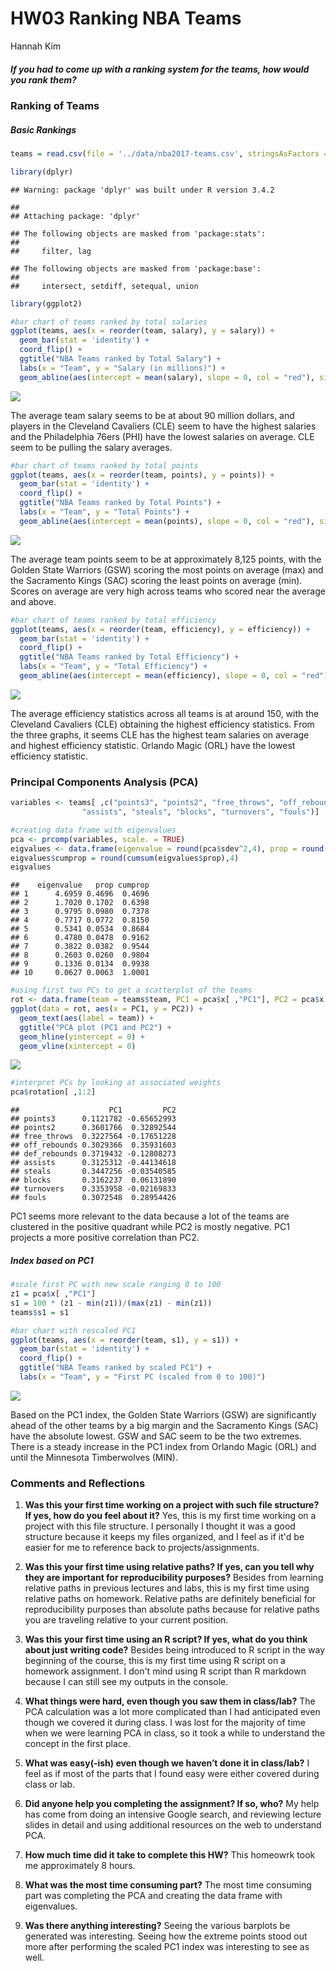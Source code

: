HW03 Ranking NBA Teams
================
Hannah Kim

##### If you had to come up with a ranking system for the teams, how would you rank them?

### Ranking of Teams

##### Basic Rankings

``` r
teams = read.csv(file = '../data/nba2017-teams.csv', stringsAsFactors = FALSE)

library(dplyr)
```

    ## Warning: package 'dplyr' was built under R version 3.4.2

    ## 
    ## Attaching package: 'dplyr'

    ## The following objects are masked from 'package:stats':
    ## 
    ##     filter, lag

    ## The following objects are masked from 'package:base':
    ## 
    ##     intersect, setdiff, setequal, union

``` r
library(ggplot2)

#bar chart of teams ranked by total salaries
ggplot(teams, aes(x = reorder(team, salary), y = salary)) +
  geom_bar(stat = 'identity') +
  coord_flip() +
  ggtitle("NBA Teams ranked by Total Salary") +
  labs(x = "Team", y = "Salary (in millions)") +
  geom_abline(aes(intercept = mean(salary), slope = 0, col = "red"), size = 2, alpha = 0.8)
```

![](hw03-hannah-kim_files/figure-markdown_github-ascii_identifiers/unnamed-chunk-1-1.png)

The average team salary seems to be at about 90 million dollars, and players in the Cleveland Cavaliers (CLE) seem to have the highest salaries and the Philadelphia 76ers (PHI) have the lowest salaries on average. CLE seem to be pulling the salary averages.

``` r
#bar chart of teams ranked by total points
ggplot(teams, aes(x = reorder(team, points), y = points)) +
  geom_bar(stat = 'identity') +
  coord_flip() +
  ggtitle("NBA Teams ranked by Total Points") +
  labs(x = "Team", y = "Total Points") +
  geom_abline(aes(intercept = mean(points), slope = 0, col = "red"), size = 2, alpha = 0.8)
```

![](hw03-hannah-kim_files/figure-markdown_github-ascii_identifiers/unnamed-chunk-2-1.png)

The average team points seem to be at approximately 8,125 points, with the Golden State Warriors (GSW) scoring the most points on average (max) and the Sacramento Kings (SAC) scoring the least points on average (min). Scores on average are very high across teams who scored near the average and above.

``` r
#bar chart of teams ranked by total efficiency
ggplot(teams, aes(x = reorder(team, efficiency), y = efficiency)) +
  geom_bar(stat = 'identity') +
  coord_flip() +
  ggtitle("NBA Teams ranked by Total Efficiency") +
  labs(x = "Team", y = "Total Efficiency") +
  geom_abline(aes(intercept = mean(efficiency), slope = 0, col = "red"), size = 2, alpha = 0.8)
```

![](hw03-hannah-kim_files/figure-markdown_github-ascii_identifiers/unnamed-chunk-3-1.png)

The average efficiency statistics across all teams is at around 150, with the Cleveland Cavaliers (CLE) obtaining the highest efficiency statistics. From the three graphs, it seems CLE has the highest team salaries on average and highest efficiency statistic. Orlando Magic (ORL) have the lowest efficiency statistic.

### Principal Components Analysis (PCA)

``` r
variables <- teams[ ,c("points3", "points2", "free_throws", "off_rebounds", "def_rebounds", 
                "assists", "steals", "blocks", "turnovers", "fouls")]

#creating data frame with eigenvalues
pca <- prcomp(variables, scale. = TRUE)
eigvalues <- data.frame(eigenvalue = round(pca$sdev^2,4), prop = round(pca$sdev^2 /sum(pca$sdev^2), 4))
eigvalues$cumprop = round(cumsum(eigvalues$prop),4)
eigvalues
```

    ##    eigenvalue   prop cumprop
    ## 1      4.6959 0.4696  0.4696
    ## 2      1.7020 0.1702  0.6398
    ## 3      0.9795 0.0980  0.7378
    ## 4      0.7717 0.0772  0.8150
    ## 5      0.5341 0.0534  0.8684
    ## 6      0.4780 0.0478  0.9162
    ## 7      0.3822 0.0382  0.9544
    ## 8      0.2603 0.0260  0.9804
    ## 9      0.1336 0.0134  0.9938
    ## 10     0.0627 0.0063  1.0001

``` r
#using first two PCs to get a scatterplot of the teams
rot <- data.frame(team = teams$team, PC1 = pca$x[ ,"PC1"], PC2 = pca$x[ ,"PC2"])
ggplot(data = rot, aes(x = PC1, y = PC2)) +
  geom_text(aes(label = team)) +
  ggtitle("PCA plot (PC1 and PC2") + 
  geom_hline(yintercept = 0) +
  geom_vline(xintercept = 0)
```

![](hw03-hannah-kim_files/figure-markdown_github-ascii_identifiers/unnamed-chunk-4-1.png)

``` r
#interpret PCs by looking at associated weights
pca$rotation[ ,1:2]
```

    ##                    PC1         PC2
    ## points3      0.1121782 -0.65652993
    ## points2      0.3601766  0.32892544
    ## free_throws  0.3227564 -0.17651228
    ## off_rebounds 0.3029366  0.35931603
    ## def_rebounds 0.3719432 -0.12808273
    ## assists      0.3125312 -0.44134618
    ## steals       0.3447256 -0.03540585
    ## blocks       0.3162237  0.06131890
    ## turnovers    0.3353958 -0.02169833
    ## fouls        0.3072548  0.28954426

PC1 seems more relevant to the data because a lot of the teams are clustered in the positive quadrant while PC2 is mostly negative. PC1 projects a more positive correlation than PC2.

##### Index based on PC1

``` r
#scale first PC with new scale ranging 0 to 100
z1 = pca$x[ ,"PC1"]
s1 = 100 * (z1 - min(z1))/(max(z1) - min(z1))
teams$s1 = s1

#bar chart with rescaled PC1
ggplot(teams, aes(x = reorder(team, s1), y = s1)) +
  geom_bar(stat = 'identity') +
  coord_flip() +
  ggtitle("NBA Teams ranked by scaled PC1") +
  labs(x = "Team", y = "First PC (scaled from 0 to 100)") 
```

![](hw03-hannah-kim_files/figure-markdown_github-ascii_identifiers/unnamed-chunk-5-1.png)

Based on the PC1 index, the Golden State Warriors (GSW) are significantly ahead of the other teams by a big margin and the Sacramento Kings (SAC) have the absolute lowest. GSW and SAC seem to be the two extremes. There is a steady increase in the PC1 index from Orlando Magic (ORL) and until the Minnesota Timberwolves (MIN).

### Comments and Reflections

1.  **Was this your first time working on a project with such file structure? If yes, how do you feel about it?** Yes, this is my first time working on a project with this file structure. I personally I thought it was a good structure because it keeps my files organized, and I feel as if it'd be easier for me to reference back to projects/assignments.

2.  **Was this your first time using relative paths? If yes, can you tell why they are important for reproducibility purposes?** Besides from learning relative paths in previous lectures and labs, this is my first time using relative paths on homework. Relative paths are definitely beneficial for reproducibility purposes than absolute paths because for relative paths you are traveling relative to your current position.

3.  **Was this your first time using an R script? If yes, what do you think about just writing code?** Besides being introduced to R script in the way beginning of the course, this is my first time using R script on a homework assignment. I don't mind using R script than R markdown because I can still see my outputs in the console.

4.  **What things were hard, even though you saw them in class/lab?** The PCA calculation was a lot more complicated than I had anticipated even though we covered it during class. I was lost for the majority of time when we were learning PCA in class, so it took a while to understand the concept in the first place.

5.  **What was easy(-ish) even though we haven’t done it in class/lab?** I feel as if most of the parts that I found easy were either covered during class or lab.

6.  **Did anyone help you completing the assignment? If so, who?** My help has come from doing an intensive Google search, and reviewing lecture slides in detail and using additional resources on the web to understand PCA.

7.  **How much time did it take to complete this HW?** This homeowrk took me approximately 8 hours.

8.  **What was the most time consuming part?** The most time consuming part was completing the PCA and creating the data frame with eigenvalues.

9.  **Was there anything interesting?** Seeing the various barplots be generated was interesting. Seeing how the extreme points stood out more after performing the scaled PC1 index was interesting to see as well.
